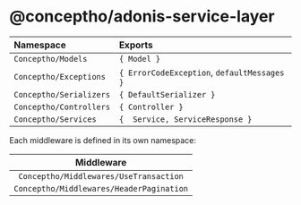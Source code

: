 # @conceptho/adonis-service-layer

| Namespace               | Exports                                     |
| :---------------------- | :------------------------------------------ |
| `Conceptho/Models`      | `{ Model }`                                 |
| `Conceptho/Exceptions`  | `{ ErrorCodeException`, `defaultMessages }` |
| `Conceptho/Serializers` | `{ DefaultSerializer }`                     |
| `Conceptho/Controllers` | `{ Controller }`                            |
| `Conceptho/Services`    | `{  Service, ServiceResponse }`             |

Each middleware is defined in its own namespace:

| Middleware |
|:---:|
| `Conceptho/Middlewares/UseTransaction`   |
| `Conceptho/Middlewares/HeaderPagination` |

